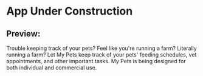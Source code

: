 # App Under Construction

## Preview: 
Trouble keeping track of your pets? Feel like you're running a farm? Literally running a farm? Let My Pets keep track of your pets' feeding schedules, vet appointments, and other important tasks. My Pets is being designed for both individual and commercial use.